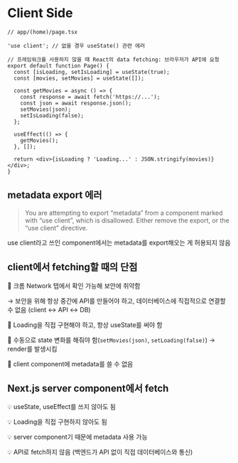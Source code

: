 # Client Side

```tsx
// app/(home)/page.tsx

'use client'; // 없을 경우 useState() 관련 에러

// 프레임워크를 사용하지 않을 때 React의 data fetching: 브라우저가 API에 요청
export default function Page() {
  const [isLoading, setIsLoading] = useState(true);
  const [movies, setMovies] = useState([]);

  const getMovies = async () => {
    const response = await fetch('https://...');
    const json = await response.json();
    setMovies(json);
    setIsLoading(false);
  };

  useEffect(() => {
    getMovies();
  }, []);

  return <div>{isLoading ? 'Loading...' : JSON.stringify(movies)}</div>;
}
```

## metadata export 에러

> You are attempting to export “metadata” from a component marked with “use client”, which is disallowed. Either remove the export, or the “use client” directive.

use client라고 쓰인 component에서는 metadata를 export해오는 게 허용되지 않음

## client에서 fetching할 때의 단점

💩 크롬 Network 탭에서 확인 가능해 보안에 취약함

→ 보안을 위해 항상 중간에 API를 만들어야 하고, 데이터베이스에 직접적으로 연결할 수 없음 (client ↔ API ↔ DB)

💩 Loading을 직접 구현해야 하고, 항상 useState를 써야 함

💩 수동으로 state 변화를 해줘야 함(`setMovies(json)`, `setLoading(false)`) → render를 발생시킴

💩 client component에 metadata를 쓸 수 없음

## Next.js server component에서 fetch

💡 useState, useEffect를 쓰지 않아도 됨

💡 Loading을 직접 구현하지 않아도 됨

💡 server component기 때문에 metadata 사용 가능

💡 API로 fetch하지 않음 (백엔드가 API 없이 직접 데이터베이스와 통신)
